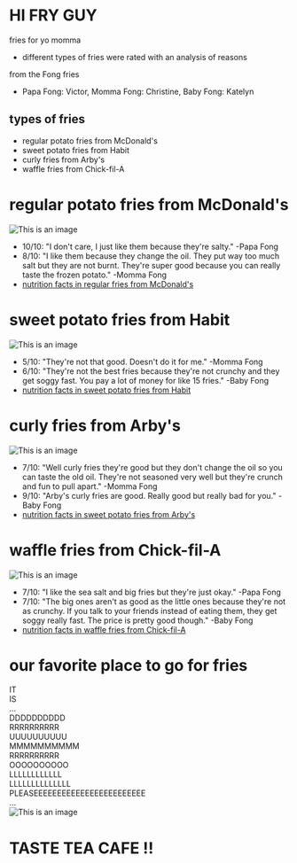 # HI FRY GUY
fries for yo momma  
- different types of fries were rated with an analysis of reasons  

from the Fong fries
- Papa Fong: Victor, Momma Fong: Christine, Baby Fong: Katelyn 
## types of fries
- regular potato fries from McDonald's
- sweet potato fries from Habit
- curly fries from Arby's
- waffle fries from Chick-fil-A
# regular potato fries from McDonald's
![This is an image](https://www.columbusonthecheap.com/lotc-cms/wp-content/uploads/2020/05/mcdonalds-fries.jpg)
- 10/10: "I don't care, I just like them because they're salty." -Papa Fong
- 8/10: "I like them because they change the oil. They put way too much salt but they are not burnt. They're super good because you can really taste the frozen potato." -Momma Fong
- [nutrition facts in regular fries from McDonald's](https://fastfoodnutrition.org/mcdonalds/french-fries/medium)
# sweet potato fries from Habit
![This is an image](https://www.habitburger.com/dbcwp/wp-content/uploads/2010/12/sweet-potato.jpg)
- 5/10: "They're not that good. Doesn't do it for me." -Momma Fong
- 6/10: "They're not the best fries because they're not crunchy and they get soggy fast. You pay a lot of money for like 15 fries." -Baby Fong
- [nutrition facts in sweet potato fries from Habit](https://fastfoodnutrition.org/habit/sweet-potato-fries)
# curly fries from Arby's
![This is an image](https://encrypted-tbn0.gstatic.com/images?q=tbn:ANd9GcRLH50anxI9kjDXwF_W5j0qMJFOX6LU19UvZw&usqp=CAU)
- 7/10: "Well curly fries they're good but they don't change the oil so you can taste the old oil. They're not seasoned very well but they're crunch and fun to pull apart." -Momma Fong
- 9/10: "Arby's curly fries are good. Really good but really bad for you." -Baby Fong
- [nutrition facts in sweet potato fries from Arby's](https://fastfoodnutrition.org/arbys/curly-fries/medium)
# waffle fries from Chick-fil-A
![This is an image](https://encrypted-tbn0.gstatic.com/images?q=tbn:ANd9GcSll1FmYKRaZ8x6suu2a7hlEWlEFBCAIbJA9Q&usqp=CAU)
- 7/10: "I like the sea salt and big fries but they're just okay." -Papa Fong
- 7/10: "The big ones aren't as good as the little ones because they're not as crunchy. If you talk to your friends instead of eating them, they get soggy really fast. The price is pretty good though." -Baby Fong
- [nutrition facts in waffle fries from Chick-fil-A](https://fastfoodnutrition.org/chick-fil-a/waffle-fries-small/medium)
# our favorite place to go for fries
IT  
IS  
...  
DDDDDDDDDD  
RRRRRRRRRR  
UUUUUUUUUU  
MMMMMMMMMM  
RRRRRRRRRR  
OOOOOOOOOO  
LLLLLLLLLLLL  
LLLLLLLLLLLLLL  
PLEASEEEEEEEEEEEEEEEEEEEEEEEE  
...  
![This is an image](https://cdn.shopify.com/s/files/1/0363/5842/2663/products/WhatsAppImage2021-05-04at11.45.27PM_4_530x@2x.jpg?v=1620197279)  
# TASTE TEA CAFE !!
